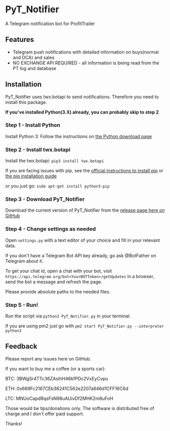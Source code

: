 # PyT_Notifier
A Telegram notification bot for ProfitTrailer

## Features
* Telegram push notifications with detailed information on buys(normal and DCA) and sales
* NO EXCHANGE API REQUIRED - all information is being read from the PT log and database

## Installation
PyT_Notifier uses twx.botapi to send notifications. Therefore you need to install this package.

**If you've installed Python(3.X) already, you can probably skip to step 2**

### Step 1 - Install Python
Install Python 3: Follow the instructions on [the Python download page](https://www.python.org/downloads/)


### Step 2 - Install twx.botapi
Install the twx.botapi: `pip3 install twx.botapi`

If you are facing issues with pip, see the [official instructions to install pip](https://packaging.python.org/tutorials/installing-packages/) or [the pip installation guide](https://pip.pypa.io/en/stable/installing/)

or you just go: `sudo apt-get install python3-pip`


### Step 3 - Download PyT_Notifier
Download the current version of PyT_Notifier from the [release page here on GitHub](https://github.com/Fransenson/PyT_Notifier/releases)


### Step 4 - Change settings as needed
Open `settings.py` with a text editor of your choice and fill in your relevant data. 

If you don't have a Telegram Bot API key already, go ask @BotFather on Telegram about it.

To get your chat id, open a chat with your bot, visit `https://api.telegram.org/bot<YourBOTToken>/getUpdates` in a browser, send the bot a message and refresh the page.

Please provide absolute paths to the needed files. 


### Step 5 - Run!
Run the script via `python3 PyT_Notifier.py` in your terminal.

If you are using pm2 just go with `pm2 start PyT_Notifier.py --interpreter python3`


## Feedback
Please report any issues here on GitHub. 

If you want to buy me a coffee (or a sports car):

BTC: 3BWgSr4TTc36ZAsihH46kfPDc2VxEyCvpu

ETH: 0x669Fc2167CEb36241C562e2207a646d1CFF16C6d

LTC: MNUoCapdRqsFsN98uAUivDf2MHK2m8uFoH

Those would be tips/donations only. The software is distributed free of charge and I don't offer paid support.

Thanks!
